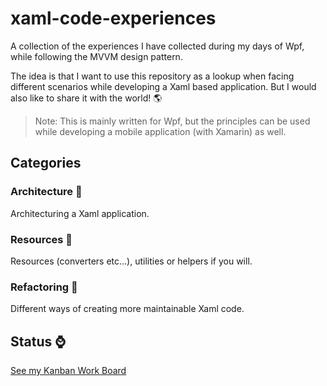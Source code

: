 # xaml-code-experiences
A collection of the experiences I have collected during my days of Wpf, while following the MVVM design pattern.

The idea is that I want to use this repository as a lookup when facing different scenarios while developing a Xaml based application. But I would also like to share it with the world! :earth_americas:

> Note: This is mainly written for Wpf, but the principles can be used while developing a mobile application (with Xamarin) as well.

## Categories

### Architecture :office:

Architecturing a Xaml application.

### Resources :hammer:

Resources (converters etc...), utilities or helpers if you will.

### Refactoring :wrench:

Different ways of creating more maintainable Xaml code.

## Status :watch:

[See my Kanban Work Board](https://github.com/haavamoa/xaml-code-experiences/projects/1) 


